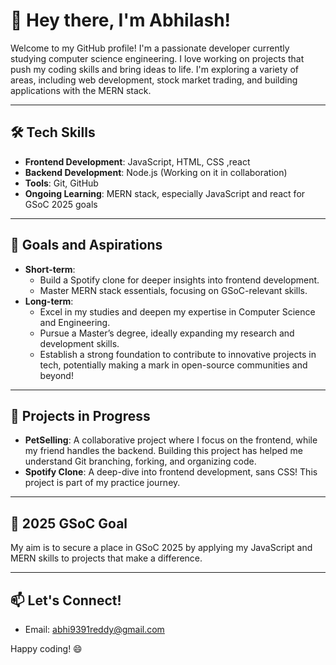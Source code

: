 # 👋 Hey there, I'm Abhilash!

Welcome to my GitHub profile! I'm a passionate developer currently studying computer science engineering. I love working on projects that push my coding skills and bring ideas to life. I'm exploring a variety of areas, including web development, stock market trading, and building applications with the MERN stack.

---

## 🛠️ Tech Skills

- **Frontend Development**: JavaScript, HTML, CSS ,react
- **Backend Development**: Node.js (Working on it in collaboration)
- **Tools**: Git, GitHub
- **Ongoing Learning**: MERN stack, especially JavaScript and react  for GSoC 2025 goals

---

## 🚀 Goals and Aspirations

- **Short-term**: 
  - Build a Spotify clone for deeper insights into frontend development.
  - Master MERN stack essentials, focusing on GSoC-relevant skills.
- **Long-term**:
  - Excel in my studies and deepen my expertise in Computer Science and Engineering.
  - Pursue a Master’s degree, ideally expanding my research and development skills.
  - Establish a strong foundation to contribute to innovative projects in tech, potentially making a mark in open-source communities and beyond!

---

## 🌱 Projects in Progress

- **PetSelling**: A collaborative project where I focus on the frontend, while my friend handles the backend. Building this project has helped me understand Git branching, forking, and organizing code.
- **Spotify Clone**: A deep-dive into frontend development, sans CSS! This project is part of my practice journey.




---

## 🎯 2025 GSoC Goal

My aim is to secure a place in GSoC 2025 by applying my JavaScript and MERN skills to projects that make a difference.

---

## 📫 Let's Connect!

- Email: abhi9391reddy@gmail.com
  

Happy coding! 😄

